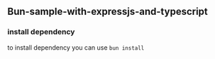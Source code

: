 ## Bun-sample-with-expressjs-and-typescript

<h3>install dependency</h3>

to install dependency you can use `bun install`
